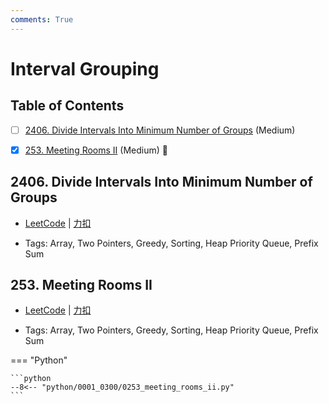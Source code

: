 ```yaml
---
comments: True
---
```


# Interval Grouping

## Table of Contents

- [ ] [2406. Divide Intervals Into Minimum Number of Groups](#2406-divide-intervals-into-minimum-number-of-groups) (Medium)
- [x] [253. Meeting Rooms II](#253-meeting-rooms-ii) (Medium) 👑


## 2406. Divide Intervals Into Minimum Number of Groups

-    [LeetCode](https://leetcode.com/problems/divide-intervals-into-minimum-number-of-groups/) | [力扣](https://leetcode.cn/problems/divide-intervals-into-minimum-number-of-groups/)

-   Tags: Array, Two Pointers, Greedy, Sorting, Heap Priority Queue, Prefix Sum



## 253. Meeting Rooms II

-    [LeetCode](https://leetcode.com/problems/meeting-rooms-ii/) | [力扣](https://leetcode.cn/problems/meeting-rooms-ii/)

-   Tags: Array, Two Pointers, Greedy, Sorting, Heap Priority Queue, Prefix Sum

=== "Python"

    ```python
    --8<-- "python/0001_0300/0253_meeting_rooms_ii.py"
    ```
